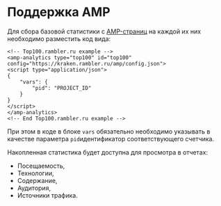 # Поддержка AMP

Для сбора базовой статистики с [AMP-страниц](https://www.ampproject.org) на каждой их них необходимо разместить код вида:

```
<!-- Top100.rambler.ru example -->
<amp-analytics type="top100" id="top100" config="https://kraken.rambler.ru/amp/config.json">
<script type="application/json">
{
    "vars": {
        "pid": "PROJECT_ID"
    }
}
</script>
</amp-analytics>
<!-- End Top100.rambler.ru example -->
```

При этом в коде в блоке `vars` обязательно необходимо указывать в качестве параметра `pid`идентификатор соответствующего счетчика.

Накопленная статистика будет доступна для просмотра в отчетах:

* Посещаемость,
* Технологии,
* Содержание,
* Аудитория,
* Источники трафика.
